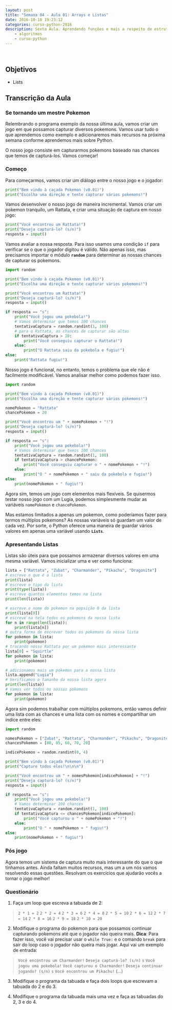 ```yaml
---
layout: post
title: "Semana 04 - Aula 01: Arrays e Listas"
date: 2016-10-10 19:23:12
categories: curso-python-2016
description: Sexta Aula. Aprendendo funções e mais a respeito de estruturas de repetição
    - algoritmos
    - curso-python
---
```


&nbsp;

## Objetivos

* Lists

## Transcrição da Aula

### Se tornando um mestre Pokemon

Relembrando o programa exemplo da nossa última aula, vamos criar um jogo em que possamos capturar diversos pokemons. Vamos usar tudo o que aprendemos como exemplo e adicionaremos mais recursos na próxima semana conforme aprendemos mais sobre Python.

O nosso jogo consiste em capturarmos pokemons baseado nas chances que temos de capturá-los. Vamos começar!

### Começo

Para começarmos, vamos criar um diálogo entre o nosso jogo e o jogador:

```python
print("Bem vindo à caçada Pokemon (v0.01)")
print("Escolha uma direção e tente capturar vários pokemons!")
```

Vamos desenvolver o nosso jogo de maneira incremental. Vamos criar um pokemon tranquilo, um Rattata, e criar uma situação de captura em nosso jogo:

```python
print("Você encontrou um Rattata!")
print("Deseja capturá-lo? (s/n)")
resposta = input()
```

Vamos avaliar a nossa resposta. Para isso usamos uma condição `if` para verificar se o que o jogador digitou é válido. Não apenas isso, mas precisamos importar o módulo **`random`** para determinar as nossas chances de capturar os pokemons.

```python
import random

print("Bem vindo à caçada Pokemon (v0.01)")
print("Escolha uma direção e tente capturar vários pokemons!")

print("Você encontrou um Rattata!")
print("Deseja capturá-lo? (s/n)")
resposta = input()

if resposta == "s":
	print("Você jogou uma pokebola!")
	# Vamos determinar que temos 100 chances
	tentativaCaptura = random.randint(1, 100)
	# para o Rattata, as chances de capturar são altas
	if tentativaCaptura > 20:
		print("Você conseguiu capturar o Rattata!")
	else:
		print("O Rattata saiu da pokebola e fugiu!")
else:
	print("Rattata fugiu!")
```

Nosso jogo é funcional, no entanto, temos o problema que ele não é facilmente modificável. Vamos analisar melhor como podemos fazer isso.

```python
import random

print("Bem vindo à caçada Pokemon (v0.01)")
print("Escolha uma direção e tente capturar vários pokemons!")

nomePokemon = "Rattata"
chancePokemon = 20

print("Você encontrou um " + nomePokemon + "!")
print("Deseja capturá-lo? (s/n)")
resposta = input()

if resposta == "s":
	print("Você jogou uma pokebola!")
	# Vamos determinar que temos 100 chances
	tentativaCaptura = random.randint(1, 100)
	if tentativaCaptura > chancePokemon:
		print("Você conseguiu capturar o " + nomePokemon + "!")
	else:
		print("O " + nomePokemon + " saiu da pokebola e fugiu!")
else:
	print(nomePokemon + " fugiu!")
```

Agora sim, temos um jogo com elementos mais flexíveis. Se quisermos testar nosso jogo com um Lugia, podemos simplesmente mudar as variáveis `nomePokemon` e `chancePokemon`.

Mas estamos limitados a apenas um pokemon, como poderíamos fazer para termos múltiplos pokemons? As nossas variáveis só guardam um valor de cada vez. Por sorte, o Python oferece uma maneira de guardar vários valores em apenas uma variável usando **`Lists`**.

### Apresentando Listas

Listas são úteis para que possamos armazenar diversos valores em uma mesma variável. Vamos inicializar uma e ver como funciona:

```python
lista = ["Rattata", "Zubat", "Charmander", "Pikachu", "Dragonite"]
# escreve o que é a lista
print(lista)
# escreve o tipo da lista
print(type(lista))
# escreve quantos elementos temos na lista
print(len(lista))

# escreve o nome do pokemon na popsição 0 da lista
print(lista[0])
# escreve na tela todos os pokemons da nossa lista
for n in range(len(lista)):
	print(lista[n])
# outra forma de escrever todos os pokemons da nossa lista
for pokemon in lista:
	print(pokemon)
# trocando nosso Rattata por um pokemon mais interessante
lista[0] = "Squirtle"
for pokemon in lista:
	print(pokemon)

# adicionamos mais um pokemon para a nossa lista
lista.append("Lugia")
# Verificamos o tamanho da nossa lista agora
print(len(lista))
# Vamos ver todos os nossos pokemons
for pokemon in lista:
	print(pokemon)
```

Agora sim podemos trabalhar com múltiplos pokemons, então vamos definir uma lista com as chances e uma lista com os nomes e compartilhar um índice entre eles:

```python
import random

nomesPokemon = ["Zubat", "Rattata", "Charmander", "Pikachu", "Dragonite"]
chancesPokemon = [80, 85, 60, 70, 20]

indicePokemon = random.randint(0, 4)

print("Bem vindo à caçada Pokemon (v0.01)")
print("Capture todos eles!\n\n\n")

print("Você encontrou um " + nomesPokemon[indicePokemon] + "!")
print("Deseja capturá-lo? (s/n)")
resposta = input()

if resposta == "s":
    print("Você jogou uma pokebola!")
    # Vamos determinar 100 chances
    tentativaCaptura = random.randint(1, 100)
    if tentativaCaptura <= chancesPokemon[indicePokemon]:
        print("Você capturou o " + nomePokemon + "!")
    else:
        print("O " + nomePokemon + " fugiu!")
else:
    print(nomePokemon + " fugiu!")

```

### Pós jogo

Agora temos um sistema de captura muito mais interessante do que o que tínhamos antes. Ainda faltam muitos recursos, mas um a um nós vamos resolvendo essas questões. Resolvam os exercícios que ajudarão vocês a tornar o jogo melhor!

### Questionário

1. Faça um loop que escreva a tabuada de 2:
> `2 * 1 = 2`
> `2 * 2 = 4`
> `2 * 3 = 6`
> `2 * 4 = 8`
> `2 * 5 = 10`
> `2 * 6 = 12`
> `2 * 7 = 14`
> `2 * 8 = 16`
> `2 * 9 = 18`
> `2 * 10 = 20`

2. Modifique o programa do pokemon para que possamos continuar capturando pokemons até que o jogador não queira mais. **Dica**: Para fazer isso, você vai precisar usar o `while True:` e o comando `break` para sair do loop caso o jogador não queira mais jogar. Aqui vai um exemplo de entrada:
> `Você encontrou um Charmander!`
> `Deseja capturá-lo? (s/n)`
> `s`
> `Você jogou uma pokebola!`
> `Você capturou o Charmander!`
> `Deseja continuar jogando? (s/n)`
> `s`
> `Você encontrou um Pikachu!`
> (...)
3. Modifique o programa da tabuada e faça dois loops que escrevam a tabuada do 2 e do 3.

4. Modifique o programa da tabuada mais uma vez e faça as tabuadas do 2, 3 e do 4.
